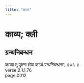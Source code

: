 ```yaml
---
title: "काव्य"
---
```


# काव्य; क्ली
## ग्रन्थनिबन्धन
काव्या तु पूतना ज्ञेया काव्यं ग्रन्थनिबन्धनम् ॥ ७६ ॥<br />verse 2.1.1.76<br />page 0012

